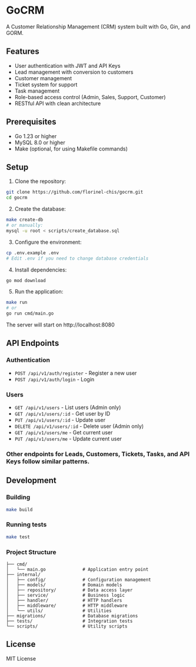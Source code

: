 # GoCRM

A Customer Relationship Management (CRM) system built with Go, Gin, and GORM.

## Features

- User authentication with JWT and API Keys
- Lead management with conversion to customers
- Customer management
- Ticket system for support
- Task management
- Role-based access control (Admin, Sales, Support, Customer)
- RESTful API with clean architecture

## Prerequisites

- Go 1.23 or higher
- MySQL 8.0 or higher
- Make (optional, for using Makefile commands)

## Setup

1. Clone the repository:
```bash
git clone https://github.com/florinel-chis/gocrm.git
cd gocrm
```

2. Create the database:
```bash
make create-db
# or manually:
mysql -u root < scripts/create_database.sql
```

3. Configure the environment:
```bash
cp .env.example .env
# Edit .env if you need to change database credentials
```

4. Install dependencies:
```bash
go mod download
```

5. Run the application:
```bash
make run
# or
go run cmd/main.go
```

The server will start on http://localhost:8080

## API Endpoints

### Authentication
- `POST /api/v1/auth/register` - Register a new user
- `POST /api/v1/auth/login` - Login

### Users
- `GET /api/v1/users` - List users (Admin only)
- `GET /api/v1/users/:id` - Get user by ID
- `PUT /api/v1/users/:id` - Update user
- `DELETE /api/v1/users/:id` - Delete user (Admin only)
- `GET /api/v1/users/me` - Get current user
- `PUT /api/v1/users/me` - Update current user

### Other endpoints for Leads, Customers, Tickets, Tasks, and API Keys follow similar patterns.

## Development

### Building
```bash
make build
```

### Running tests
```bash
make test
```

### Project Structure
```
├── cmd/
│   └── main.go              # Application entry point
├── internal/
│   ├── config/              # Configuration management
│   ├── models/              # Domain models
│   ├── repository/          # Data access layer
│   ├── service/             # Business logic
│   ├── handler/             # HTTP handlers
│   ├── middleware/          # HTTP middleware
│   └── utils/               # Utilities
├── migrations/              # Database migrations
├── tests/                   # Integration tests
└── scripts/                 # Utility scripts
```

## License

MIT License